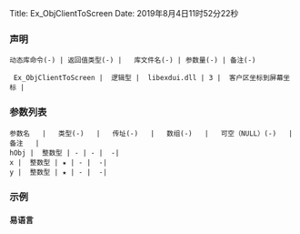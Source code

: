 Title: Ex_ObjClientToScreen
Date: 2019年8月4日11时52分22秒


### 声明


```table
动态库命令(-) | 返回值类型(-) |   库文件名(-) | 参数量(-) | 备注(-)

 Ex_ObjClientToScreen |  逻辑型 |  libexdui.dll | 3 |  客户区坐标到屏幕坐标 | 
```


### 参数列表

```table
参数名   |   类型(-)   |   传址(-)   |   数组(-)   |   可空（NULL）(-)   |   备注   |
hObj |  整数型 | - | - |  -| 
x |  整数型 | ★ | - |  -| 
y |  整数型 | ★ | - |  -| 
```




### 示例
#### 易语言
```c

```